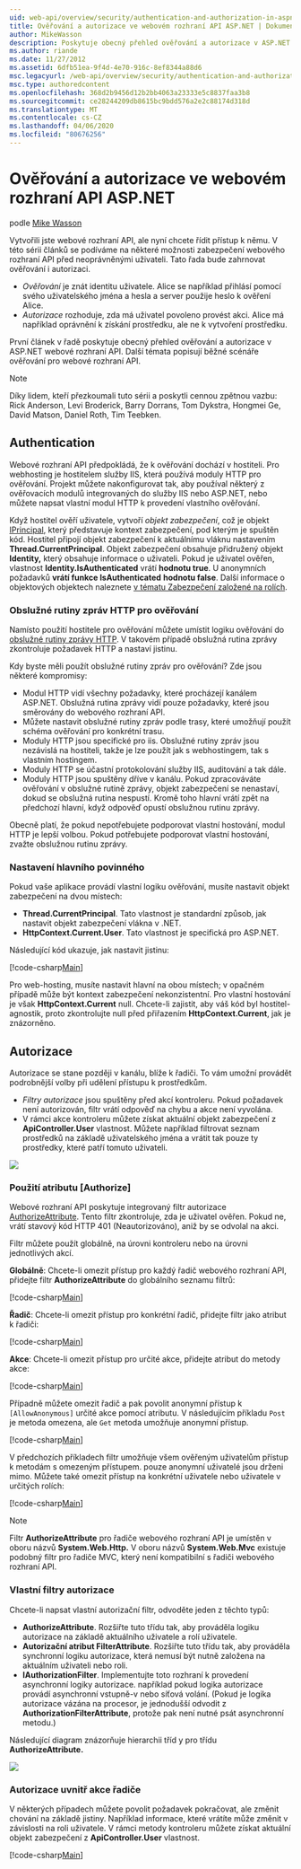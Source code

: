 ```yaml
---
uid: web-api/overview/security/authentication-and-authorization-in-aspnet-web-api
title: Ověřování a autorizace ve webovém rozhraní API ASP.NET | Dokumenty společnosti Microsoft
author: MikeWasson
description: Poskytuje obecný přehled ověřování a autorizace v ASP.NET webovérozhraní API.
ms.author: riande
ms.date: 11/27/2012
ms.assetid: 6dfb51ea-9f4d-4e70-916c-8ef8344a88d6
msc.legacyurl: /web-api/overview/security/authentication-and-authorization-in-aspnet-web-api
msc.type: authoredcontent
ms.openlocfilehash: 368d2b9456d12b2bb4063a23333e5c8837faa3b8
ms.sourcegitcommit: ce28244209db8615bc9bdd576a2e2c88174d318d
ms.translationtype: MT
ms.contentlocale: cs-CZ
ms.lasthandoff: 04/06/2020
ms.locfileid: "80676256"
---
```

# <a name="authentication-and-authorization-in-aspnet-web-api"></a>Ověřování a autorizace ve webovém rozhraní API ASP.NET

podle [Mike Wasson](https://github.com/MikeWasson)

Vytvořili jste webové rozhraní API, ale nyní chcete řídit přístup k němu. V této sérii článků se podíváme na některé možnosti zabezpečení webového rozhraní API před neoprávněnými uživateli. Tato řada bude zahrnovat ověřování i autorizaci.

- *Ověřování* je znát identitu uživatele. Alice se například přihlásí pomocí svého uživatelského jména a hesla a server použije heslo k ověření Alice.
- *Autorizace* rozhoduje, zda má uživatel povoleno provést akci. Alice má například oprávnění k získání prostředku, ale ne k vytvoření prostředku.

První článek v řadě poskytuje obecný přehled ověřování a autorizace v ASP.NET webové rozhraní API. Další témata popisují běžné scénáře ověřování pro webové rozhraní API.

> [!NOTE]
> Díky lidem, kteří přezkoumali tuto sérii a poskytli cennou zpětnou vazbu: Rick Anderson, Levi Broderick, Barry Dorrans, Tom Dykstra, Hongmei Ge, David Matson, Daniel Roth, Tim Teebken.

## <a name="authentication"></a>Authentication

Webové rozhraní API předpokládá, že k ověřování dochází v hostiteli. Pro webhosting je hostitelem služby IIS, která používá moduly HTTP pro ověřování. Projekt můžete nakonfigurovat tak, aby používal některý z ověřovacích modulů integrovaných do služby IIS nebo ASP.NET, nebo můžete napsat vlastní modul HTTP k provedení vlastního ověřování.

Když hostitel ověří uživatele, vytvoří *objekt zabezpečení*, což je objekt [IPrincipal,](https://msdn.microsoft.com/library/System.Security.Principal.IPrincipal.aspx) který představuje kontext zabezpečení, pod kterým je spuštěn kód. Hostitel připojí objekt zabezpečení k aktuálnímu vláknu nastavením **Thread.CurrentPrincipal**. Objekt zabezpečení obsahuje přidružený objekt **Identity,** který obsahuje informace o uživateli. Pokud je uživatel ověřen, vlastnost **Identity.IsAuthenticated** vrátí **hodnotu true**. U anonymních požadavků **vrátí funkce IsAuthenticated** **hodnotu false**. Další informace o objektových objektech naleznete [v tématu Zabezpečení založené na rolích](https://msdn.microsoft.com/library/shz8h065.aspx).

### <a name="http-message-handlers-for-authentication"></a>Obslužné rutiny zpráv HTTP pro ověřování

Namísto použití hostitele pro ověřování můžete umístit logiku ověřování do [obslužné rutiny zprávy HTTP](../advanced/http-message-handlers.md). V takovém případě obslužná rutina zprávy zkontroluje požadavek HTTP a nastaví jistinu.

Kdy byste měli použít obslužné rutiny zpráv pro ověřování? Zde jsou některé kompromisy:

- Modul HTTP vidí všechny požadavky, které procházejí kanálem ASP.NET. Obslužná rutina zprávy vidí pouze požadavky, které jsou směrovány do webového rozhraní API.
- Můžete nastavit obslužné rutiny zpráv podle trasy, které umožňují použít schéma ověřování pro konkrétní trasu.
- Moduly HTTP jsou specifické pro iis. Obslužné rutiny zpráv jsou nezávislá na hostiteli, takže je lze použít jak s webhostingem, tak s vlastním hostingem.
- Moduly HTTP se účastní protokolování služby IIS, auditování a tak dále.
- Moduly HTTP jsou spuštěny dříve v kanálu. Pokud zpracováváte ověřování v obslužné rutině zprávy, objekt zabezpečení se nenastaví, dokud se obslužná rutina nespustí. Kromě toho hlavní vrátí zpět na předchozí hlavní, když odpověď opustí obslužnou rutinu zprávy.

Obecně platí, že pokud nepotřebujete podporovat vlastní hostování, modul HTTP je lepší volbou. Pokud potřebujete podporovat vlastní hostování, zvažte obslužnou rutinu zprávy.

### <a name="setting-the-principal"></a>Nastavení hlavního povinného

Pokud vaše aplikace provádí vlastní logiku ověřování, musíte nastavit objekt zabezpečení na dvou místech:

- **Thread.CurrentPrincipal**. Tato vlastnost je standardní způsob, jak nastavit objekt zabezpečení vlákna v .NET.
- **HttpContext.Current.User**. Tato vlastnost je specifická pro ASP.NET.

Následující kód ukazuje, jak nastavit jistinu:

[!code-csharp[Main](authentication-and-authorization-in-aspnet-web-api/samples/sample1.cs)]

Pro web-hosting, musíte nastavit hlavní na obou místech; v opačném případě může být kontext zabezpečení nekonzistentní. Pro vlastní hostování je však **HttpContext.Current** null. Chcete-li zajistit, aby váš kód byl hostitel-agnostik, proto zkontrolujte null před přiřazením **HttpContext.Current**, jak je znázorněno.

## <a name="authorization"></a>Autorizace

Autorizace se stane později v kanálu, blíže k řadiči. To vám umožní provádět podrobnější volby při udělení přístupu k prostředkům.

- *Filtry autorizace* jsou spuštěny před akcí kontroleru. Pokud požadavek není autorizován, filtr vrátí odpověď na chybu a akce není vyvolána.
- V rámci akce kontroleru můžete získat aktuální objekt zabezpečení z **ApiController.User** vlastnost. Můžete například filtrovat seznam prostředků na základě uživatelského jména a vrátit tak pouze ty prostředky, které patří tomuto uživateli.

![](authentication-and-authorization-in-aspnet-web-api/_static/image1.png)

<a id="auth3"></a>
### <a name="using-the-authorize-attribute"></a>Použití atributu [Authorize]

Webové rozhraní API poskytuje integrovaný filtr autorizace [AuthorizeAttribute](https://msdn.microsoft.com/library/system.web.http.authorizeattribute.aspx). Tento filtr zkontroluje, zda je uživatel ověřen. Pokud ne, vrátí stavový kód HTTP 401 (Neautorizováno), aniž by se odvolal na akci.

Filtr můžete použít globálně, na úrovni kontroleru nebo na úrovni jednotlivých akcí.

**Globálně**: Chcete-li omezit přístup pro každý řadič webového rozhraní API, přidejte filtr **AuthorizeAttribute** do globálního seznamu filtrů:

[!code-csharp[Main](authentication-and-authorization-in-aspnet-web-api/samples/sample2.cs)]

**Řadič**: Chcete-li omezit přístup pro konkrétní řadič, přidejte filtr jako atribut k řadiči:

[!code-csharp[Main](authentication-and-authorization-in-aspnet-web-api/samples/sample3.cs)]

**Akce**: Chcete-li omezit přístup pro určité akce, přidejte atribut do metody akce:

[!code-csharp[Main](authentication-and-authorization-in-aspnet-web-api/samples/sample4.cs)]

Případně můžete omezit řadič a pak povolit anonymní přístup k `[AllowAnonymous]` určité akce pomocí atributu. V následujícím příkladu `Post` je metoda omezena, ale `Get` metoda umožňuje anonymní přístup.

[!code-csharp[Main](authentication-and-authorization-in-aspnet-web-api/samples/sample5.cs)]

V předchozích příkladech filtr umožňuje všem ověřeným uživatelům přístup k metodám s omezeným přístupem. pouze anonymní uživatelé jsou drženi mimo. Můžete také omezit přístup na konkrétní uživatele nebo uživatele v určitých rolích:

[!code-csharp[Main](authentication-and-authorization-in-aspnet-web-api/samples/sample6.cs)]

> [!NOTE]
> Filtr **AuthorizeAttribute** pro řadiče webového rozhraní API je umístěn v oboru názvů **System.Web.Http.** V oboru názvů **System.Web.Mvc** existuje podobný filtr pro řadiče MVC, který není kompatibilní s řadiči webového rozhraní API.

### <a name="custom-authorization-filters"></a>Vlastní filtry autorizace

Chcete-li napsat vlastní autorizační filtr, odvoděte jeden z těchto typů:

- **AuthorizeAttribute**. Rozšiřte tuto třídu tak, aby prováděla logiku autorizace na základě aktuálního uživatele a rolí uživatele.
- **Autorizační atribut FilterAttribute**. Rozšiřte tuto třídu tak, aby prováděla synchronní logiku autorizace, která nemusí být nutně založena na aktuálním uživateli nebo roli.
- **IAuthorizationFilter**. Implementujte toto rozhraní k provedení asynchronní logiky autorizace. například pokud logika autorizace provádí asynchronní vstupně-v nebo síťová volání. (Pokud je logika autorizace vázána na procesor, je jednodušší odvodit z **AuthorizationFilterAttribute**, protože pak není nutné psát asynchronní metodu.)

Následující diagram znázorňuje hierarchii tříd y pro třídu **AuthorizeAttribute.**

![](authentication-and-authorization-in-aspnet-web-api/_static/image2.png)

### <a name="authorization-inside-a-controller-action"></a>Autorizace uvnitř akce řadiče

V některých případech můžete povolit požadavek pokračovat, ale změnit chování na základě jistiny. Například informace, které vrátíte může změnit v závislosti na roli uživatele. V rámci metody kontroleru můžete získat aktuální objekt zabezpečení z **ApiController.User** vlastnost.

[!code-csharp[Main](authentication-and-authorization-in-aspnet-web-api/samples/sample7.cs)]
